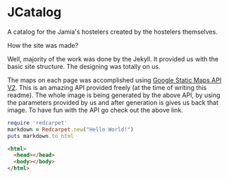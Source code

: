 JCatalog
========

A catalog for the Jamia's hostelers created by the hostelers themselves.

How the site was made?

Well, majority of the work was done by the Jekyll. It provided us with the basic site structure. The designing was totally on us.

The maps on each page was accomplished using [Google Static Maps API V2](https://developers.google.com/maps/documentation/staticmaps/index). This is an amazing API provided freely (at the time of writing this readme). The whole image is being generated by the above API, by using the parameters provided by us and after generation is gives us back that image. To have fun with the API go check out the above link.

```ruby
require 'redcarpet'
markdown = Redcarpet.new("Hello World!")
puts markdown.to_html
```

```html
<html>
  <head></head>
  <body></body>
</html>
```
